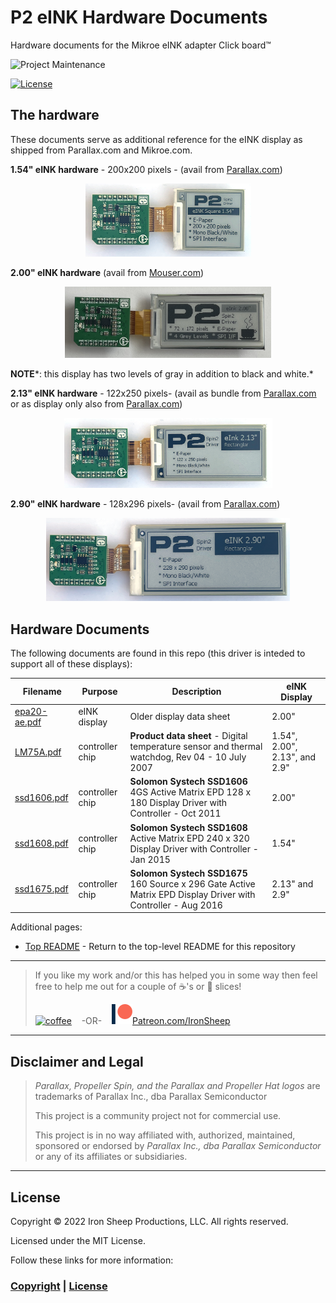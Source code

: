 # P2 eINK Hardware Documents
Hardware documents for the Mikroe eINK adapter Click board™

![Project Maintenance][maintenance-shield]

[![License][license-shield]](LICENSE)


## The hardware

These documents serve as additional reference for the eINK display as shipped from Parallax.com and Mikroe.com. 

**1.54" eINK hardware** - 200x200 pixels - (avail from [Parallax.com](https://www.parallax.com/product/200-x-200-1-54-inch-e-paper-display-for-eink-click/))
<p align="center">
  <img src="../Images/eink_154.jpg" width="265">
</p>


**2.00" eINK hardware** (avail from [Mouser.com](https://www.mouser.com/ProductDetail/Display-Visions/EA-EPA20-A?qs=EU6FO9ffTwdcD%252BcseurWVQ%3D%3D))
<p align="center">
  <img src="../Images/EA-EPA20-A.jpg" width="330">
</p>

**NOTE***: this display has two levels of gray in addition to black and white.*

**2.13" eINK hardware** - 122x250 pixels- (avail as bundle from [Parallax.com](https://www.parallax.com/product/eink-click-e-paper-bundle-2/) or as display only also from [Parallax.com](https://www.parallax.com/product/122-x-250-2-13-inch-e-paper-display-for-eink-click/))
<p align="center">
  <img src="../Images/eink_213.jpg" width="333">
</p>

**2.90" eINK hardware** - 128x296 pixels- (avail from [Parallax.com](https://www.parallax.com/product/296-x-128-2-9-inch-e-paper-display-for-eink-click/))
<p align="center">
  <img src="../Images/eink_290.jpg" width="390">
</p>

## Hardware Documents

The following documents are found in this repo (this driver is inteded to support all of these displays):

| Filename | Purpose | Description | eINK Display
| --- | --- | --- | --- |
| [epa20-ae.pdf](epa20-ae.pdf) | eINK display | Older display data sheet | 2.00"
| [LM75A.pdf](LM75A.pdf) | controller chip | **Product data sheet** - Digital temperature sensor and thermal watchdog, Rev 04 - 10 July 2007 | 1.54", 2.00", 2.13", and 2.9"
| [ssd1606.pdf](ssd1606.pdf) | controller chip | **Solomon Systech SSD1606** 4GS Active Matrix EPD 128 x 180 Display Driver with Controller - Oct 2011 | 2.00"
| [ssd1608.pdf](ssd1608.pdf) | controller chip | **Solomon Systech SSD1608** Active Matrix EPD 240 x 320 Display Driver with Controller - Jan 2015 | 1.54"
| [ssd1675.pdf](ssd1675.pdf) | controller chip | **Solomon Systech SSD1675** 160 Source x 296 Gate Active Matrix EPD Display Driver with Controller - Aug 2016 | 2.13" and 2.9"



Additional pages:

- [Top README](https://github.com/ironsheep/P2-Click-eINK) - Return to the top-level README for this repository



---

> If you like my work and/or this has helped you in some way then feel free to help me out for a couple of :coffee:'s or :pizza: slices!
>
> [![coffee](https://www.buymeacoffee.com/assets/img/custom_images/black_img.png)](https://www.buymeacoffee.com/ironsheep) &nbsp;&nbsp; -OR- &nbsp;&nbsp; [![Patreon](../Images/patreon.png)](https://www.patreon.com/IronSheep?fan_landing=true)[Patreon.com/IronSheep](https://www.patreon.com/IronSheep?fan_landing=true)

---

## Disclaimer and Legal

> *Parallax, Propeller Spin, and the Parallax and Propeller Hat logos* are trademarks of Parallax Inc., dba Parallax Semiconductor
>
> This project is a community project not for commercial use.
>
> This project is in no way affiliated with, authorized, maintained, sponsored or endorsed by *Parallax Inc., dba Parallax Semiconductor* or any of its affiliates or subsidiaries.

---

## License

Copyright © 2022 Iron Sheep Productions, LLC. All rights reserved.

Licensed under the MIT License.

Follow these links for more information:

### [Copyright](../copyright) | [License](../LICENSE)

[maintenance-shield]: https://img.shields.io/badge/maintainer-stephen%40ironsheep%2ebiz-blue.svg?style=for-the-badge

[license-shield]: https://camo.githubusercontent.com/bc04f96d911ea5f6e3b00e44fc0731ea74c8e1e9/68747470733a2f2f696d672e736869656c64732e696f2f6769746875622f6c6963656e73652f69616e74726963682f746578742d646976696465722d726f772e7376673f7374796c653d666f722d7468652d6261646765
